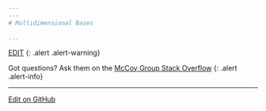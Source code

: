 ```yaml
---
---
# Multidimensional Bases

...
```

[EDIT](https://github.com/McCoyGroup/References/edit/gh-pages/References/Basis%20Set%20Methods/MultidimBasis.md)
{: .alert .alert-warning}

Got questions? Ask them on the [McCoy Group Stack Overflow](https://stackoverflow.com/c/mccoygroup/questions/ask)
{: .alert .alert-info}

---

[Edit on GitHub](https://github.com/McCoyGroup/References/edit/gh-pages/References/Basis%20Set%20Methods/MultidimBasis.md)